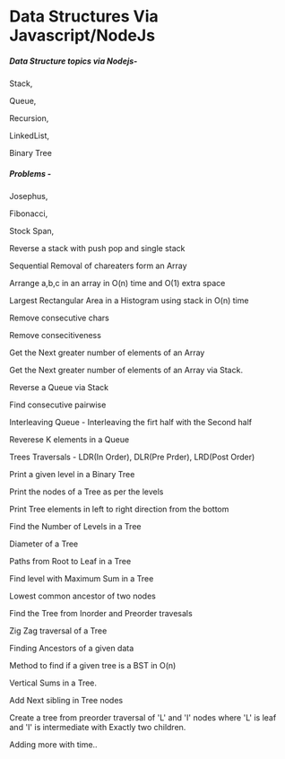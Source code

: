# Data Structures Via Javascript/NodeJs

##### Data Structure topics via Nodejs- #####

Stack, 

Queue,

Recursion, 

LinkedList, 

Binary Tree


##### Problems - ######
Josephus, 

Fibonacci, 

Stock Span, 

Reverse a stack with push pop and single stack

Sequential Removal of chareaters form an Array

Arrange a,b,c in an array in O(n) time and O(1) extra space

Largest Rectangular Area in a Histogram using stack in O(n) time

Remove consecutive chars

Remove consecitiveness

Get the Next greater number of elements of an Array

Get the Next greater number of elements of an Array via Stack.

Reverse a Queue via Stack

Find consecutive pairwise

Interleaving Queue - Interleaving the firt half with the Second half

Reverese K elements in a Queue

Trees Traversals - LDR(In Order), DLR(Pre Prder), LRD(Post Order)

Print a given level in a Binary Tree

Print the nodes of a Tree as per the levels

Print Tree elements in left to right direction from the bottom

Find the Number of Levels in a Tree

Diameter of a Tree

Paths from Root to Leaf in a Tree

Find level with Maximum Sum in a Tree

Lowest common ancestor of two nodes 

Find the Tree from Inorder and Preorder travesals

Zig Zag traversal of a Tree

Finding Ancestors of a given data

Method to find if a given tree is a BST in O(n)

Vertical Sums in a Tree.

Add Next sibling in Tree nodes

Create a tree from preorder traversal of 'L' and 'I' nodes where 'L' is leaf and 'I' is intermediate with Exactly two children.

Adding more with time..
